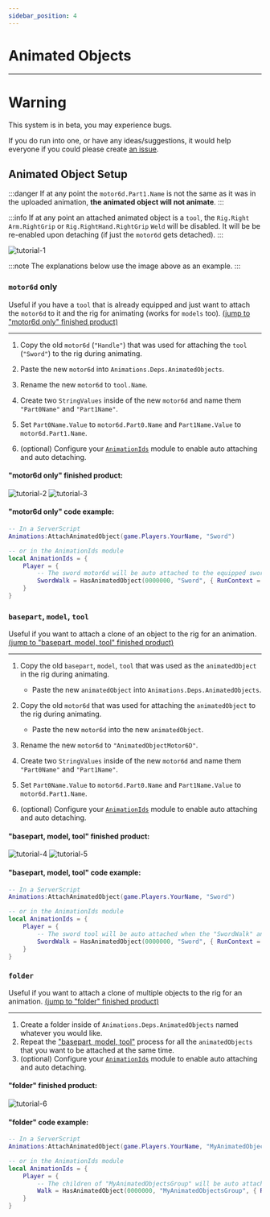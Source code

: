 ```yaml
---
sidebar_position: 4
---
```


# Animated Objects

---

# Warning

This system is in beta, you may experience bugs. 

If you do run into one, or have any ideas/suggestions, it would help everyone if you could please create [an issue](https://github.com/wrello/Animations/issues).

## Animated Object Setup

:::danger
If at any point the `motor6d.Part1.Name` is not the same as it was in the uploaded animation, **the animated object will not animate**.
:::

:::info
If at any point an attached animated object is a `tool`, the `Rig.Right Arm.RightGrip` or `Rig.RightHand.RightGrip` `Weld` will be disabled. It will be be re-enabled upon detaching (if just the `motor6d` gets detached).
:::

![tutorial-1](/images/tutorial-1.png)

:::note
The explanations below use the image above as an example.
:::

### `motor6d` only

Useful if you have a `tool` that is already equipped and just want to attach the `motor6d` to it and the rig for animating (works for `models` too). [(jump to "motor6d only" finished product)](#motor6d-only-finished-product)

---

1. Copy the old `motor6d` (`"Handle"`) that was used for attaching the `tool` (`"Sword"`) to the rig during animating.

2. Paste the new `motor6d` into `Animations.Deps.AnimatedObjects`.
3. Rename the new `motor6d` to `tool.Name`.
4. Create two `StringValues` inside of the new `motor6d` and name them `"Part0Name"` and `"Part1Name"`.
5. Set `Part0Name.Value` to `motor6d.Part0.Name` and `Part1Name.Value` to `motor6d.Part1.Name`.
6. (optional) Configure your [`AnimationIds`](/api/AnimationIds) module to enable auto attaching and auto detaching.

#### "motor6d only" finished product:

![tutorial-2](/images/tutorial-2.png)
![tutorial-3](/images/tutorial-3.png)

#### "motor6d only" code example:
```lua
-- In a ServerScript
Animations:AttachAnimatedObject(game.Players.YourName, "Sword")

-- or in the AnimationIds module
local AnimationIds = {
    Player = {
        -- The sword motor6d will be auto attached to the equipped sword tool when the "SwordWalk" animation plays
        SwordWalk = HasAnimatedObject(0000000, "Sword", { RunContext = "Server", AutoAttach = true })
    }
}
```

### `basepart`, `model`, `tool`

Useful if you want to attach a clone of an object to the rig for an animation. [(jump to "basepart, model, tool" finished product)](#basepart-model-tool-finished-product)

---

1. Copy the old `basepart`, `model`, `tool` that was used as the `animatedObject` in the rig during animating.
    - Paste the new `animatedObject` into `Animations.Deps.AnimatedObjects`.

2. Copy the old `motor6d` that was used for attaching the `animatedObject` to the rig during animating.
    - Paste the new `motor6d` into the new `animatedObject`.

3. Rename the new `motor6d` to `"AnimatedObjectMotor6D"`.
4. Create two `StringValues` inside of the new `motor6d` and name them `"Part0Name"` and `"Part1Name"`.
5. Set `Part0Name.Value` to `motor6d.Part0.Name` and `Part1Name.Value` to `motor6d.Part1.Name`.
6. (optional) Configure your [`AnimationIds`](/api/AnimationIds) module to enable auto attaching and auto detaching.

#### "basepart, model, tool" finished product:

![tutorial-4](/images/tutorial-4.png)
![tutorial-5](/images/tutorial-5.png)

#### "basepart, model, tool" code example:
```lua
-- In a ServerScript
Animations:AttachAnimatedObject(game.Players.YourName, "Sword")

-- or in the AnimationIds module
local AnimationIds = {
    Player = {
        -- The sword tool will be auto attached when the "SwordWalk" animation plays
        SwordWalk = HasAnimatedObject(0000000, "Sword", { RunContext = "Server", AutoAttach = true })
    }
}
```

### `folder`

Useful if you want to attach a clone of multiple objects to the rig for an animation. [(jump to "folder" finished product)](#folder-finished-product)

---

1. Create a folder inside of `Animations.Deps.AnimatedObjects` named whatever you would like.
2. Repeat the ["basepart, model, tool"](#basepart-model-tool) process for all the `animatedObjects` that you want to be attached at the same time.
3. (optional) Configure your [`AnimationIds`](/api/AnimationIds) module to enable auto attaching and auto detaching.

#### "folder" finished product:

![tutorial-6](/images/tutorial-6.png)

#### "folder" code example:
```lua
-- In a ServerScript
Animations:AttachAnimatedObject(game.Players.YourName, "MyAnimatedObjectsGroup")

-- or in the AnimationIds module
local AnimationIds = {
    Player = {
        -- The children of "MyAnimatedObjectsGroup" will be auto attached when "Walk" animation is played and auto detached when it stops
        Walk = HasAnimatedObject(0000000, "MyAnimatedObjectsGroup", { RunContext = "Server", AutoAttach = true, AutoDetach = true })
    }
}
```
